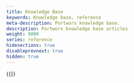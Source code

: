 ```yaml
---
title: Knowledge Base
keywords: Knowledge base, reference
meta-description: Portworx knowledge base.
description: Portworx knowledge base articles
weight: 9000
series: reference
hidesections: true
disableprevnext: true
hidden: true
---
```


{{<homelist series="kb">}}

